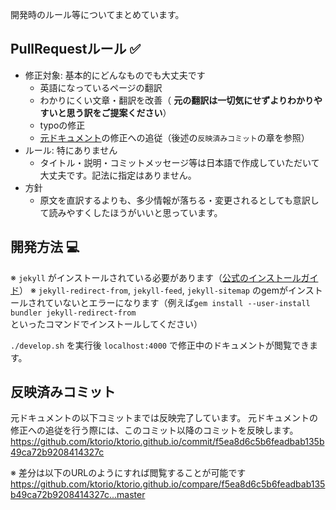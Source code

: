 開発時のルール等についてまとめています。

## PullRequestルール ✅

* 修正対象: 基本的にどんなものでも大丈夫です
  * 英語になっているページの翻訳
  * わかりにくい文章・翻訳を改善（ **元の翻訳は一切気にせずよりわかりやすいと思う訳をご提案ください**）
  * typoの修正
  * [元ドキュメント](https://ktor.io)の修正への追従（後述の`反映済みコミット`の章を参照）
* ルール: 特にありません
  * タイトル・説明・コミットメッセージ等は日本語で作成していただいて大丈夫です。記法に指定はありません。
* 方針
  * 原文を直訳するよりも、多少情報が落ちる・変更されるとしても意訳して読みやすくしたほうがいいと思っています。

## 開発方法 💻

※ `jekyll` がインストールされている必要があります（[公式のインストールガイド](http://jekyllrb-ja.github.io/docs/installation/)）
※ `jekyll-redirect-from`, `jekyll-feed`, `jekyll-sitemap` のgemがインストールされていないとエラーになります（例えば`gem install --user-install bundler jekyll-redirect-from`といったコマンドでインストールしてください）

`./develop.sh` を実行後 `localhost:4000` で修正中のドキュメントが閲覧できます。

## 反映済みコミット

元ドキュメントの以下コミットまでは反映完了しています。
元ドキュメントの修正への追従を行う際には、このコミット以降のコミットを反映します。
https://github.com/ktorio/ktorio.github.io/commit/f5ea8d6c5b6feadbab135b49ca72b9208414327c

※ 差分は以下のURLのようにすれば閲覧することが可能です
https://github.com/ktorio/ktorio.github.io/compare/f5ea8d6c5b6feadbab135b49ca72b9208414327c...master
